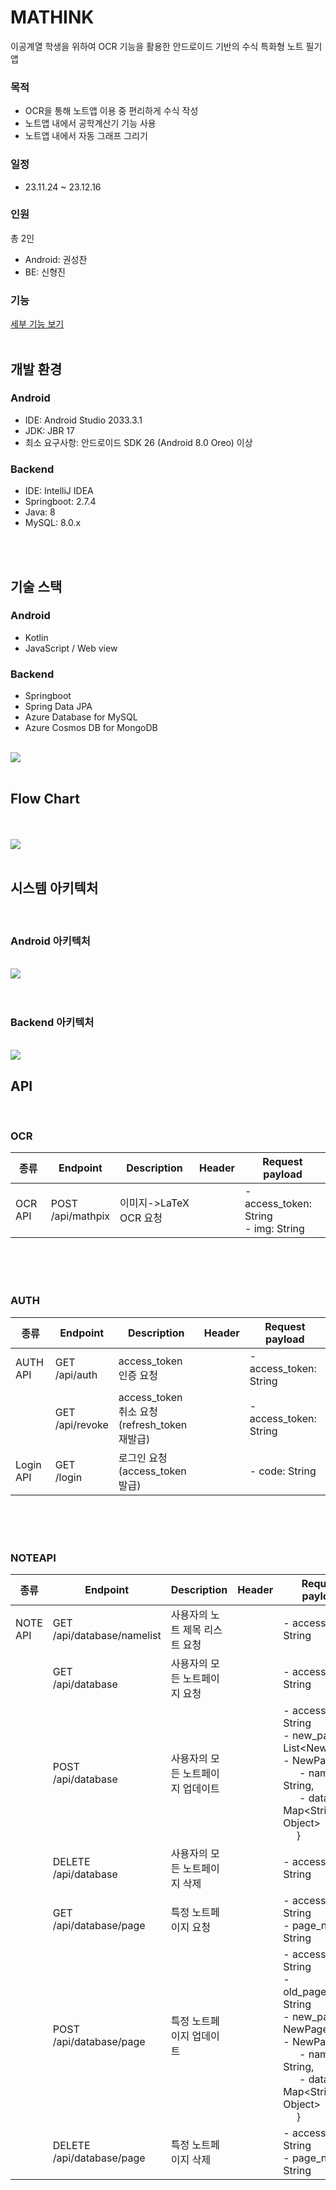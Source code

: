 <h1>MATHINK</h1>

이공계열 학생을 위하여 OCR 기능을 활용한 안드로이드 기반의 수식 특화형 노트 필기앱

### 목적
* OCR을 통해 노트앱 이용 중 편리하게 수식 작성
* 노트앱 내에서 공학계산기 기능 사용
* 노트앱 내에서 자동 그래프 그리기

### 일정
* 23.11.24 ~ 23.12.16

### 인원
총 2인
* Android: 권성찬
* BE: 신형진

### 기능
[세부 기능 보기](DETAILFUNCTION.md)
</br>
</br>

## 개발 환경
### Android
* IDE: Android Studio 2033.3.1 
* JDK: JBR 17
* 최소 요구사항: 안드로이드 SDK 26 (Android 8.0 Oreo) 이상

### Backend
* IDE: IntelliJ IDEA
* Springboot: 2.7.4
* Java: 8
* MySQL: 8.0.x

</br>
</br>

## 기술 스택
### Android
* Kotlin
* JavaScript / Web view

### Backend
* Springboot
* Spring Data JPA
* Azure Database for MySQL
* Azure Cosmos DB for MongoDB

</br>
<img src="readme_img/stack.png" />


</br>
</br>

## Flow Chart
</br>
</br>
<img src="readme_img/flowchart.png" />

</br>
</br>

## 시스템 아키텍처
</br>

### Android 아키텍처
</br>
<img src="readme_img/androidarchitect.png" />
</br>
</br>
</br>

### Backend 아키텍처
</br>
<img src="readme_img/backendarchitect.png" />

## API
</br>

### OCR

| 종류 | Endpoint | Description | Header | Request payload |
|------|---------|-------------------------| ---------|------|
| OCR API | POST</br> /api/mathpix | 이미지->LaTeX OCR 요청  | | - access_token: String</br> - img: String |

</br></br></br>

### AUTH

| 종류 | Endpoint | Description | Header | Request payload |
|------|---------|-------------------------| ---------|------|
| AUTH API | GET</br> /api/auth | access_token 인증 요청  | | - access_token: String|
| | GET</br> /api/revoke | access_token 취소 요청</br>(refresh_token 재발급)  | | - access_token: String|
| Login API | GET</br> /login | 로그인 요청(access_token 발급)  | | - code: String|

</br></br></br>

### NOTEAPI

| 종류 | Endpoint | Description | Header | Request payload |
|------|---------|-------------------------| ---------|------|
| NOTE API | GET</br> /api/database/namelist | 사용자의 노트 제목 리스트 요청  | | - access_token: String|
|| GET</br> /api/database | 사용자의 모든 노트페이지 요청  | | - access_token: String|
|| POST</br> /api/database | 사용자의 모든 노트페이지 업데이트  | | - access_token: String</br> - new_pages: List&lt;NewPage&gt; </br> - NewPage:{ </br> &nbsp;&nbsp;&nbsp;&nbsp;&nbsp;  - name: String, </br> &nbsp;&nbsp;&nbsp;&nbsp;&nbsp; - data: Map&lt;String, Object&gt; </br> &nbsp;&nbsp;&nbsp;&nbsp;&nbsp;} |
|| DELETE</br> /api/database | 사용자의 모든 노트페이지 삭제  | | - access_token: String|
|| GET</br> /api/database/page | 특정 노트페이지 요청  | | - access_token: String</br> - page_name: String|
|| POST</br> /api/database/page | 특정 노트페이지 업데이트  | | - access_token: String</br> - old_page_name: String </br> - new_page: NewPage </br> - NewPage:{ </br> &nbsp;&nbsp;&nbsp;&nbsp;&nbsp;  - name: String, </br> &nbsp;&nbsp;&nbsp;&nbsp;&nbsp; - data: Map&lt;String, Object&gt; </br> &nbsp;&nbsp;&nbsp;&nbsp;&nbsp;}  |
|| DELETE</br> /api/database/page | 특정 노트페이지 삭제  | | - access_token: String</br> - page_name: String|
